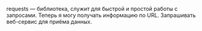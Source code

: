 requests — библиотека, служит для быстрой и простой работы с запросами.
Теперь я могу получать информацию по URL.
Запрашивать веб-сервис для приёма данных.
